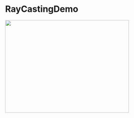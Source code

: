 # RayCastingDemo
<p align="left">
  <img src="https://github.com/rupplez/RayCastingDemo/assets/68557448/a2aca8aa-eb47-49fd-99d5-c68e8a35c436" width="400" height="300">
</p>
